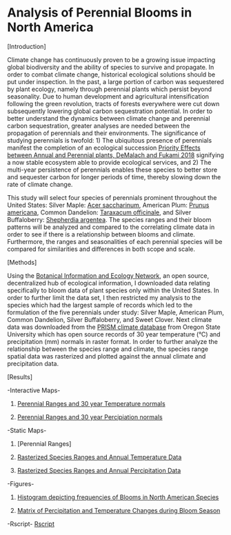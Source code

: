 ﻿# Analysis of Perennial Blooms in North America

[Introduction]

Climate change has continuously proven to be a growing issue impacting global biodiversity and the ability of species to survive and propagate. In order to combat climate change, historical ecological solutions should be put under inspection. In the past, a large portion of carbon was sequestered by plant ecology, namely through perennial plants which persist beyond seasonality. Due to human development and agricultural intensification following the green revolution, tracts of forests everywhere were cut down subsequently lowering global carbon sequestration potential. In order to better understand the dynamics between climate change and perennial carbon sequestration, greater analyses are needed between the propagation of perennials and their environments. The significance of studying perennials is twofold: 1) The ubiquitous presence of perennials manifest the completion of an ecological succession [Priority Effects between Annual and Perennial plants, DeMalach and Fukami 2018](https://www.sciencedirect.com/science/article/pii/S0167880900002735) signifying a now stable ecosystem able to provide ecological services, and 2) The multi-year persistence of perennials enables these species to better store and sequester carbon for longer periods of time, thereby slowing down the rate of climate change.  

This study will select four species of perennials prominent throughout the United States: Silver Maple: [Acer saccharinum](https://plants.usda.gov/core/profile?symbol=acsa2), American Plum: [Prunus americana](https://plants.usda.gov/core/profile?symbol=pram), Common Dandelion: [Taraxacum officinale](https://plants.usda.gov/core/profile?symbol=taof), and Silver Buffaloberry: [Shepherdia argentea](https://plants.usda.gov/core/profile?symbol=shar). The species ranges and their bloom patterns will be analyzed and compared to the correlating climate data in order to see if there is a relationship between blooms and climate. Furthermore, the ranges and seasonalities of each perennial species will be compared for similarities and differences in both scope and scale.

[Methods]

Using the [Botanical Information and Ecology Network](http://bien.nceas.ucsb.edu/bien/), an open source, decentralized hub of ecological information, I downloaded data relating specifically to bloom data of plant species only within the United States. In order to further limit the data set, I then restricted my analysis to the species which had the largest sample of records which led to the formulation of the five perennials under study: Silver Maple, American Plum, Common Dandelion, Silver Buffaloberry, and Sweet Clover.  Next climate data was downloaded from the [PRISM climate database](http://www.prism.oregonstate.edu/) from Oregon State University which has open source records of 30 year temperature (°C) and precipitation (mm) normals in raster format. In order to further analyze the relationship between the species range and climate, the species range spatial data was rasterized and plotted against the annual climate and precipitation data. 


[Results]

-Interactive Maps-

1. [Perennial Ranges and 30 year Temperature normals](https://tommyhayashi.github.io/PerennialBlooms/SpeciesRangesand30yearTemperatureNormals.html)

2. [Perennial Ranges and 30 year Percipiation normals](https://tommyhayashi.github.io/PerennialBlooms/SpeciesRangesand30yearPercipitationnormals.html)

-Static Maps-

1. [Perennial Ranges]

2. [Rasterized Species Ranges and Annual Temperature Data](https://tommyhayashi.github.io/PerennialBlooms/RasterRangeTemperature30yearNormals.jpeg)

3. [Rasterized Species Ranges and Annual Percipitation Data](https://tommyhayashi.github.io/PerennialBlooms/RasterRangePrecipitation30yearNormals.jpeg)

-Figures-

1. [Histogram depicting frequencies of Blooms in North American Species](https://tommyhayashi.github.io/PerennialBlooms/BloomFrequency.jpeg)

2. [Matrix of Percipitation and Temperature Changes during Bloom Season](https://tommyhayashi.github.io/PerennialBlooms/BloomMonthsTemperaturePrecipitation30yearnormals.jpeg)

-Rscript-
[Rscript](https://github.com/tommyhayashi/PerennialBlooms/blob/master/project.R)